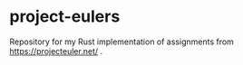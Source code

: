 # project-eulers
Repository for my Rust implementation of assignments from https://projecteuler.net/ .
